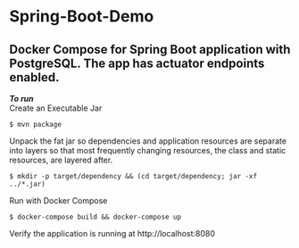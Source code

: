 # Spring-Boot-Demo <br/>
Docker Compose for Spring Boot application with PostgreSQL. The app has actuator endpoints enabled.<br/>
---
***To run<br/>***
Create an Executable Jar<br/>
```shell
$ mvn package
```

Unpack the fat jar so dependencies and application resources are separate into layers so that most frequently changing resources, the class and static resources, are layered after.
```shell
$ mkdir -p target/dependency && (cd target/dependency; jar -xf ../*.jar)
```
Run with Docker Compose
```shell
$ docker-compose build && docker-compose up
```
Verify the application is running at http://localhost:8080
